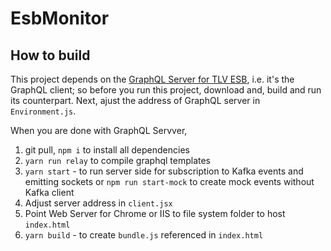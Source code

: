 # EsbMonitor

## How to build

This project depends on the <a href="https://github.com/Tel-Aviv/EsbGQLServer">GraphQL Server for TLV ESB</a>, i.e. it's the GraphQL client; so before you run this project, download and, build and run its counterpart. Next, ajust the address of GraphQL server in <code>Environment.js</code>.

When you are done with GraphQL Servver,
1. git pull, <code>npm i</code> to install all dependencies
2. <code>yarn run relay</code> to compile graphql templates
2. <code>yarn start</code> - to run server side for subscription to Kafka events and emitting sockets or <code>npm run start-mock</code> to create mock events without Kafka client
3. Adjust server address in <code>client.jsx</code>
4. Point Web Server for Chrome or IIS to file system folder to host <code>index.html</code>
5. <code>yarn build</code> - to create <code>bundle.js</code> referenced in <code>index.html</code>
